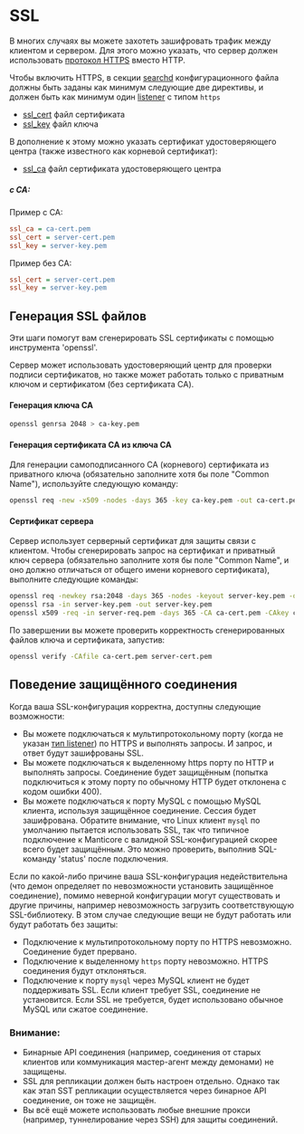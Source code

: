 # SSL

В многих случаях вы можете захотеть зашифровать трафик между клиентом и сервером. Для этого можно указать, что сервер должен использовать [протокол HTTPS](../Server_settings/Searchd.md#listen) вместо HTTP.

<!-- example CA 1 -->

Чтобы включить HTTPS, в секции [searchd](../Server_settings/Searchd.md) конфигурационного файла должны быть заданы как минимум следующие две директивы, и должен быть как минимум один [listener](../Server_settings/Searchd.md#listen) с типом `https`

* [ssl_cert](../Server_settings/Searchd.md#ssl_cert) файл сертификата
* [ssl_key](../Server_settings/Searchd.md#ssl_key) файл ключа

В дополнение к этому можно указать сертификат удостоверяющего центра (также известного как корневой сертификат):

* [ssl_ca](../Server_settings/Searchd.md#ssl_ca) файл сертификата удостоверяющего центра


<!-- intro -->
##### с CA:

<!-- request with CA -->
Пример с CA:

```ini
ssl_ca = ca-cert.pem
ssl_cert = server-cert.pem
ssl_key = server-key.pem
```

<!-- request without CA -->
Пример без CA:

```ini
ssl_cert = server-cert.pem
ssl_key = server-key.pem
```
<!-- end -->

## Генерация SSL файлов

Эти шаги помогут вам сгенерировать SSL сертификаты с помощью инструмента 'openssl'.

Сервер может использовать удостоверяющий центр для проверки подписи сертификатов, но также может работать только с приватным ключом и сертификатом (без сертификата CA).

#### Генерация ключа CA

```bash
openssl genrsa 2048 > ca-key.pem
```

#### Генерация сертификата CA из ключа CA

Для генерации самоподписанного CA (корневого) сертификата из приватного ключа (обязательно заполните хотя бы поле "Common Name"), используйте следующую команду:

```bash
openssl req -new -x509 -nodes -days 365 -key ca-key.pem -out ca-cert.pem
```

#### Сертификат сервера

Сервер использует серверный сертификат для защиты связи с клиентом. Чтобы сгенерировать запрос на сертификат и приватный ключ сервера (обязательно заполните хотя бы поле "Common Name", и оно должно отличаться от общего имени корневого сертификата), выполните следующие команды:

```bash
openssl req -newkey rsa:2048 -days 365 -nodes -keyout server-key.pem -out server-req.pem
openssl rsa -in server-key.pem -out server-key.pem
openssl x509 -req -in server-req.pem -days 365 -CA ca-cert.pem -CAkey ca-key.pem -set_serial 01 -out server-cert.pem
```

По завершении вы можете проверить корректность сгенерированных файлов ключа и сертификата, запустив:

```bash
openssl verify -CAfile ca-cert.pem server-cert.pem
```

## Поведение защищённого соединения

Когда ваша SSL-конфигурация корректна, доступны следующие возможности:

 * Вы можете подключаться к мультипротокольному порту (когда не указан [тип listener](../Server_settings/Searchd.md#listen)) по HTTPS и выполнять запросы. И запрос, и ответ будут зашифрованы SSL.
 * Вы можете подключаться к выделенному https порту по HTTP и выполнять запросы. Соединение будет защищённым (попытка подключиться к этому порту по обычному HTTP будет отклонена с кодом ошибки 400).
 * Вы можете подключаться к порту MySQL с помощью MySQL клиента, используя защищённое соединение. Сессия будет зашифрована. Обратите внимание, что Linux клиент `mysql` по умолчанию пытается использовать SSL, так что типичное подключение к Manticore с валидной SSL-конфигурацией скорее всего будет защищённым. Это можно проверить, выполнив SQL-команду 'status' после подключения.

Если по какой-либо причине ваша SSL-конфигурация недействительна (что демон определяет по невозможности установить защищённое соединение), помимо неверной конфигурации могут существовать и другие причины, например невозможность загрузить соответствующую SSL-библиотеку. В этом случае следующие вещи не будут работать или будут работать без защиты:

* Подключение к мультипротокольному порту по HTTPS невозможно. Соединение будет прервано.
* Подключение к выделенному `https` порту невозможно. HTTPS соединения будут отклоняться.
* Подключение к порту `mysql` через MySQL клиент не будет поддерживать SSL. Если клиент требует SSL, соединение не установится. Если SSL не требуется, будет использовано обычное MySQL или сжатое соединение.

### Внимание:

* Бинарные API соединения (например, соединения от старых клиентов или коммуникация мастер-агент между демонами) не защищены.
* SSL для репликации должен быть настроен отдельно. Однако так как этап SST репликации осуществляется через бинарное API соединение, он тоже не защищён.
* Вы всё ещё можете использовать любые внешние прокси (например, туннелирование через SSH) для защиты соединений.
<!-- proofread -->

